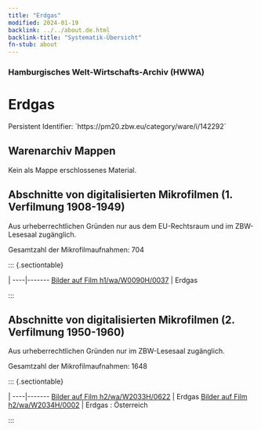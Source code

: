 ```yaml
---
title: "Erdgas"
modified: 2024-01-19
backlink: ../../about.de.html
backlink-title: "Systematik-Übersicht"
fn-stub: about
---
```


### Hamburgisches Welt-Wirtschafts-Archiv (HWWA)

# Erdgas

<div class="hint">Persistent Identifier: `https://pm20.zbw.eu/category/ware/i/142292`</div>







## Warenarchiv Mappen





Kein als Mappe erschlossenes Material.



<a id="filmsections" />

## Abschnitte von digitalisierten Mikrofilmen (1. Verfilmung 1908-1949)

<p>Aus urheberrechtlichen Gründen nur aus dem EU-Rechtsraum und im ZBW-Lesesaal zugänglich.</p>


<p>Gesamtzahl der Mikrofilmaufnahmen: 704</p>





::: {.sectiontable}

 | 
----|-------
<a class="btn" href="https://pm20.zbw.eu/film/h1/wa/W0090H/0037" rel="nofollow">Bilder auf Film h1/wa/W0090H/0037</a> | Erdgas


:::




## Abschnitte von digitalisierten Mikrofilmen (2. Verfilmung 1950-1960)

<p>Aus urheberrechtlichen Gründen nur im ZBW-Lesesaal zugänglich.</p>


<p>Gesamtzahl der Mikrofilmaufnahmen: 1648</p>





::: {.sectiontable}

 | 
----|-------
<a class="btn" href="https://pm20.zbw.eu/film/h2/wa/W2033H/0622" rel="nofollow">Bilder auf Film h2/wa/W2033H/0622</a> | Erdgas
<a class="btn" href="https://pm20.zbw.eu/film/h2/wa/W2034H/0002" rel="nofollow">Bilder auf Film h2/wa/W2034H/0002</a> | Erdgas : Österreich


:::
















